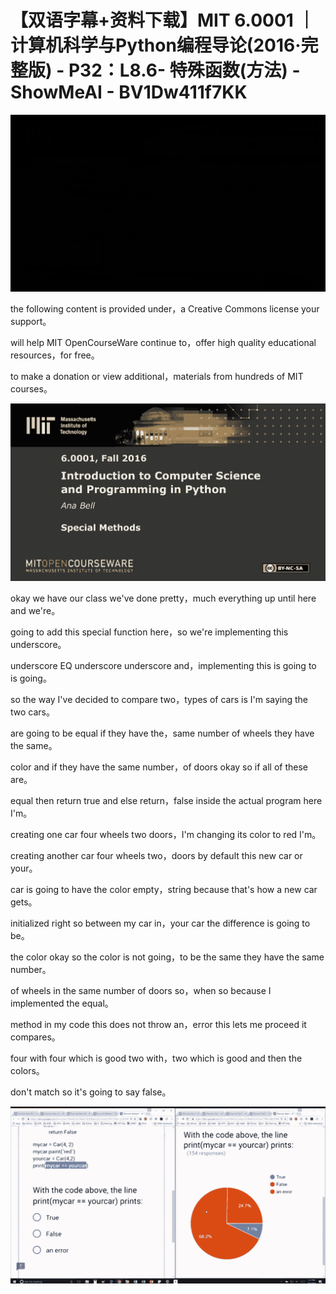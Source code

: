 # 【双语字幕+资料下载】MIT 6.0001 ｜ 计算机科学与Python编程导论(2016·完整版) - P32：L8.6- 特殊函数(方法) - ShowMeAI - BV1Dw411f7KK

![](img/fe1eb7bfed9e9f5723bbaaec50897e9d_0.png)

the following content is provided under，a Creative Commons license your support。

will help MIT OpenCourseWare continue to，offer high quality educational resources，for free。

to make a donation or view additional，materials from hundreds of MIT courses。



![](img/fe1eb7bfed9e9f5723bbaaec50897e9d_2.png)

okay we have our class we've done pretty，much everything up until here and we're。

going to add this special function here，so we're implementing this underscore。

underscore EQ underscore underscore and，implementing this is going to is going。

so the way I've decided to compare two，types of cars is I'm saying the two cars。

are going to be equal if they have the，same number of wheels they have the same。

color and if they have the same number，of doors okay so if all of these are。

equal then return true and else return，false inside the actual program here I'm。

creating one car four wheels two doors，I'm changing its color to red I'm。

creating another car four wheels two，doors by default this new car or your。

car is going to have the color empty，string because that's how a new car gets。

initialized right so between my car in，your car the difference is going to be。

the color okay so the color is not going，to be the same they have the same number。

of wheels in the same number of doors so，when so because I implemented the equal。

method in my code this does not throw an，error this lets me proceed it compares。

four with four which is good two with，two which is good and then the colors。

don't match so it's going to say false。

![](img/fe1eb7bfed9e9f5723bbaaec50897e9d_4.png)